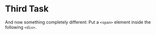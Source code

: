 # Third Task

And now something completely different: Put a `<span>` element inside the following `<div>`.